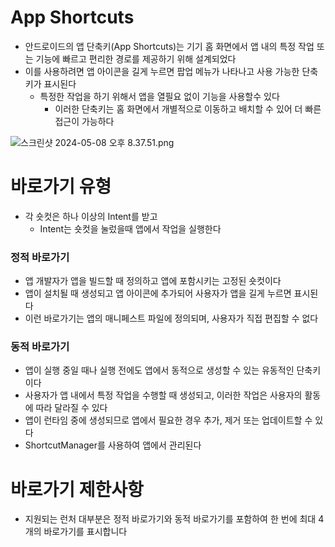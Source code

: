# App Shortcuts

- 안드로이드의 앱 단축키(App Shortcuts)는 기기 홈 화면에서 앱 내의 특정 작업 또는 기능에 빠르고 편리한 경로를 제공하기 위해 설계되었다
- 이를 사용하려면 앱 아이콘을 길게 누르면 팝업 메뉴가 나타나고 사용 가능한 단축키가 표시된다
    - 특정한 작업을 하기 위해서 앱을 열필요 없이 기능을 사용할수 있다
        - 이러한 단축키는 홈 화면에서 개별적으로 이동하고 배치할 수 있어 더 빠른 접근이 가능하다

![스크린샷 2024-05-08 오후 8.37.51.png](..%2F..%2F..%2F..%2F..%2F..%2Fvar%2Ffolders%2F38%2Fkvylqg593kzbfrl92wb5532w0000gn%2FT%2FTemporaryItems%2FNSIRD_screencaptureui_kvTl9i%2F%EC%8A%A4%ED%81%AC%EB%A6%B0%EC%83%B7%202024-05-08%20%EC%98%A4%ED%9B%84%208.37.51.png)

# 바로가기 유형

- 각 숏컷은 하나 이상의 Intent를 받고
    - Intent는 숏컷을 눌렀을때 앱에서 작업을 실행한다

### 정적 바로가기

- 앱 개발자가 앱을 빌드할 때 정의하고 앱에 포함시키는 고정된 숏컷이다
- 앱이 설치될 때 생성되고 앱 아이콘에 추가되어 사용자가 앱을 길게 누르면 표시된다
- 이런 바로가기는 앱의 매니페스트 파일에 정의되며, 사용자가 직접 편집할 수 없다

### 동적 바로가기

- 앱이 실행 중일 때나 실행 전에도 앱에서 동적으로 생성할 수 있는 유동적인 단축키이다
- 사용자가 앱 내에서 특정 작업을 수행할 때 생성되고, 이러한 작업은 사용자의 활동에 따라 달라질 수 있다
- 앱이 런타임 중에 생성되므로 앱에서 필요한 경우 추가, 제거 또는 업데이트할 수 있다
- ShortcutManager를 사용하여 앱에서 관리된다

# 바로가기 제한사항

- 지원되는 런처 대부분은 정적 바로가기와 동적 바로가기를 포함하여 한 번에 최대 4개의 바로가기를 표시합니다